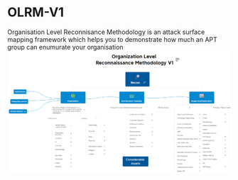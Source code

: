 # OLRM-V1
Organisation Level Reconnisance Methodology is an attack surface mapping framework which helps you to demonstrate how much an APT group can enumurate your organisation
![alt text](https://github.com/pshthree/OLRM-V1/blob/main/OLRM.PNG?raw=true)
